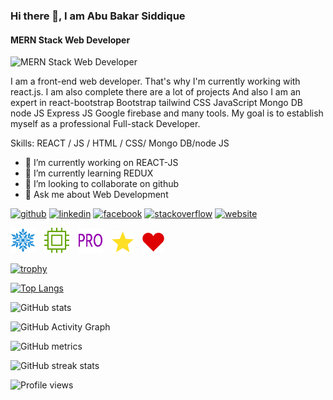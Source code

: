 ### Hi there 👋, I am Abu Bakar Siddique
#### MERN Stack Web Developer
![MERN Stack Web Developer](https://www.etatvasoft.com/blog/wp-content/uploads/2020/06/reactjs-for-web-development-why-where-to-use.jpg)

I am a front-end web developer. That's why I'm currently working with react.js. I am also complete there are a lot of projects And also I am an expert in react-bootstrap Bootstrap tailwind CSS JavaScript Mongo DB node JS Express JS Google firebase and many tools. My goal is to establish myself as a professional Full-stack Developer.

Skills:   REACT / JS / HTML / CSS/ Mongo DB/node JS

- 🔭 I’m currently working on REACT-JS 
- 🌱 I’m currently learning REDUX 
- 👯 I’m looking to collaborate on github 
- 💬 Ask me about  Web Development 


[<img src='https://cdn.jsdelivr.net/npm/simple-icons@3.0.1/icons/github.svg' alt='github' height='40'>](https://github.com/AB-Siddique278)  [<img src='https://cdn.jsdelivr.net/npm/simple-icons@3.0.1/icons/linkedin.svg' alt='linkedin' height='40'>](https://www.linkedin.com/in/AB-Siddique278/)  [<img src='https://cdn.jsdelivr.net/npm/simple-icons@3.0.1/icons/facebook.svg' alt='facebook' height='40'>](https://www.facebook.com/AB-Siddique278)  [<img src='https://cdn.jsdelivr.net/npm/simple-icons@3.0.1/icons/stackoverflow.svg' alt='stackoverflow' height='40'>](https://stackoverflow.com/users/AB-Siddique278)  [<img src='https://cdn.jsdelivr.net/npm/simple-icons@3.0.1/icons/icloud.svg' alt='website' height='40'>]( https://ab-siddique-1060.netlify.app/)  

<a href='https://archiveprogram.github.com/'><img src='https://raw.githubusercontent.com/acervenky/animated-github-badges/master/assets/acbadge.gif' width='40' height='40'></a> <a href='https://docs.github.com/en/developers'><img src='https://raw.githubusercontent.com/acervenky/animated-github-badges/master/assets/devbadge.gif' width='40' height='40'></a> <a href='https://github.com/pricing'><img src='https://raw.githubusercontent.com/acervenky/animated-github-badges/master/assets/pro.gif' width='40' height='40'></a> <a href='https://stars.github.com/'><img src='https://raw.githubusercontent.com/acervenky/animated-github-badges/master/assets/starbadge.gif' width='35' height='35'></a> <a href='https://docs.github.com/en/github/supporting-the-open-source-community-with-github-sponsors'><img src='https://raw.githubusercontent.com/acervenky/animated-github-badges/master/assets/sponsorbadge.gif' width='35' height='35'></a> 

[![trophy](https://github-profile-trophy.vercel.app/?username=AB-Siddique278)](https://github.com/ryo-ma/github-profile-trophy)

[![Top Langs](https://github-readme-stats.vercel.app/api/top-langs/?username=AB-Siddique278)](https://github.com/anuraghazra/github-readme-stats)

![GitHub stats](https://github-readme-stats.vercel.app/api?username=AB-Siddique278&show_icons=true&count_private=true)  

![GitHub Activity Graph](https://activity-graph.herokuapp.com/graph?username=AB-Siddique278)  

![GitHub metrics](https://metrics.lecoq.io/AB-Siddique278)  

![GitHub streak stats](https://github-readme-streak-stats.herokuapp.com/?user=AB-Siddique278)  

![Profile views](https://gpvc.arturio.dev/AB-Siddique278)  
